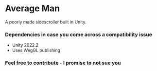 # Average Man
A poorly made sidescroller built in Unity.

### Dependencies in case you come across a compatibility issue
- Unity 2022.2
- Uses WegGL publishing

### Feel free to contribute - I promise to not sue you
